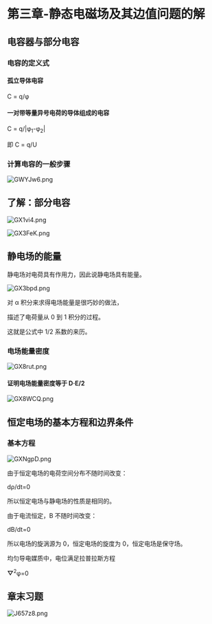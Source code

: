 # 第三章-静态电磁场及其边值问题的解
## 电容器与部分电容
### 电容的定义式
#### 孤立导体电容
C = q/&phi;

#### 一对带等量异号电荷的导体组成的电容
C = q/|&phi;<sub>1</sub>-&phi;<sub>2</sub>|

即 C = q/U
### 计算电容的一般步骤
![GWYJw6.png](https://s1.ax1x.com/2020/04/08/GWYJw6.png)
## 了解：部分电容
![GX1vi4.png](https://s1.ax1x.com/2020/04/13/GX1vi4.png)

![GX3FeK.png](https://s1.ax1x.com/2020/04/13/GX3FeK.png)
## 静电场的能量
静电场对电荷具有作用力，因此说静电场具有能量。

![GX3bpd.png](https://s1.ax1x.com/2020/04/13/GX3bpd.png)

对 &alpha; 积分来求得电场能量是很巧妙的做法，

描述了电荷量从 0 到 1 积分的过程。

这就是公式中 1/2 系数的来历。
### 电场能量密度
![GX8rut.png](https://s1.ax1x.com/2020/04/13/GX8rut.png)
#### 证明电场能量密度等于 D·E/2
![GX8WCQ.png](https://s1.ax1x.com/2020/04/13/GX8WCQ.png)
## 恒定电场的基本方程和边界条件
### 基本方程
![GXNgpD.png](https://s1.ax1x.com/2020/04/13/GXNgpD.png)

由于恒定电场的电荷空间分布不随时间改变：

d&rho;/dt=0

所以恒定电场与静电场的性质是相同的。

由于电流恒定，B 不随时间改变：

dB/dt=0

所以电场的旋涡源为 0，恒定电场的旋度为 0，恒定电场是保守场。

均匀导电媒质中，电位满足拉普拉斯方程

**▽**<sup>2</sup>&phi;=0

## 章末习题
![J657z8.png](https://s1.ax1x.com/2020/04/26/J657z8.png)
